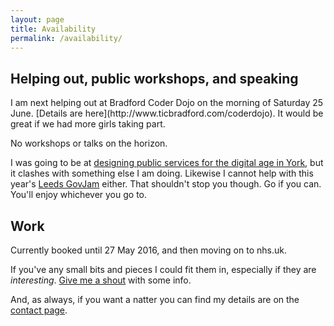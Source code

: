 ```yaml
---
layout: page
title: Availability
permalink: /availability/
---
```



<h2>Helping out, public workshops, and speaking</h2>
I am next helping out at Bradford Coder Dojo on the morning of Saturday 25 June. [Details are here](http://www.ticbradford.com/coderdojo). It would be great if we had more girls taking part.

No workshops or talks on the horizon.

I was going to be at [designing public services for the digital age in York](https://yorkdigitalorg.eventbrite.co.uk/), but it clashes with something else I am doing. Likewise I cannot help with this year's [Leeds GovJam](https://leedsgovjam.wordpress.com) either. That shouldn't stop you though. Go if you can. You'll enjoy whichever you go to.

<h2>Work</h2>
Currently booked until 27 May 2016, and then moving on to nhs.uk.

If you've any small bits and pieces I could fit them in, especially if they are *interesting*. [Give me a shout](/contact) with some info.

And, as always, if you want a natter you can find my details are on the [contact page](/contact).
